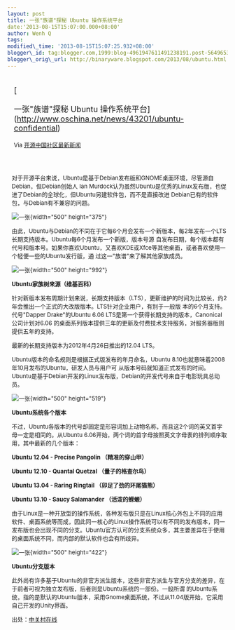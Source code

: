 ```yaml
--- 
layout: post 
title: 一张"族谱"探秘 Ubuntu 操作系统平台 
date:'2013-08-15T15:07:00.000+08:00' 
author: Wenh Q
tags:
modified\_time: '2013-08-15T15:07:25.932+08:00' 
blogger\_id: tag:blogger.com,1999:blog-4961947611491238191.post-564965342353682308
blogger\_orig\_url: http://binaryware.blogspot.com/2013/08/ubuntu.html
---
```

<div style="margin: 10px; padding: 5px;">

<div style="font-size: 18px;">

[

一张"族谱"探秘 Ubuntu
操作系统平台](http://www.oschina.net/news/43201/ubuntu-confidential)

</div>

<div style="font-size: 13px;">

Via [开源中国社区最新新闻](http://www.oschina.net/?from=rss)

</div>

</div>

<div style="font-size: 13px; padding: 15px 0 10px 10px;">

对于开源平台来说，Ubuntu是基于Debian发布版和GNOME桌面环境，尽管源自Debian，但Debian创始人
Ian Murdock认为虽然Ubuntu是优秀的Linux发布版，也促进了Debian的全球化，但Ubuntu另建软件包，而不是直接改进
Debian已有的软件包，与Debian有不兼容的问题。

![一张](http://static.oschina.net/uploads/img/201308/14075406_QPHJ.jpg){width="500"
height="375"}

由此，Ubuntu与Debian的不同在于它每6个月会发布一个新版本，每2年发布一个LTS长期支持版本。Ubuntu每6个月发布一个新版，版本号源
自发布日期，每个版本都有代号和版本号。如果你喜欢Ubuntu，又喜欢KDE或Xfce等其他桌面，或者喜欢使用一个轻便一些的Ubuntu发行版，通
过这一"族谱"来了解其他家族成员。

![一张](http://static.oschina.net/uploads/img/201308/14075407_lY7F.png){width="500"
height="992"}

**Ubuntu家族树来源（维基百科）**

针对新版本发布周期计划来说，长期支持版本（LTS），更新维护的时间为比较长，约2年会推出一个正式的大改版版本。LTS针对企业用户，有别于一般版
本的6个月支持。代号"Dapper Drake"的Ubuntu 6.06 LTS是第一个获得长期支持的版本，Canonical公司计划对6.06
的桌面系列版本提供三年的更新及付费技术支持服务，对服务器版则提供五年的支持。

最新的长期支持版本为2012年4月26日推出的12.04 LTS。

Ubuntu版本的命名规则是根据正式版发布的年月命名，Ubuntu 8.10也就意味着2008年10月发布的Ubuntu，研发人员与用户可
从版本号码就知道正式发布的时间。Ubuntu是基于Debian开发的Linux发布版，Debian的开发代号来自于电影玩具总动员。

![一张](http://static.oschina.net/uploads/img/201308/14075407_RzGU.jpg){width="500"
height="519"}

**Ubuntu系统各个版本**

不过，Ubuntu各版本的代号却固定是形容词加上动物名称，而且这2个词的英文首字母一定是相同的。从Ubuntu 6.06开始，两个词的首字母按照英文字母表的排列顺序取用，其中最新的几个版本：

**Ubuntu 12.04 - Precise Pangolin （精准的穿山甲）**

**Ubuntu 12.10 - Quantal Quetzal （量子的格查尔鸟）**

**Ubuntu 13.04 - Raring Ringtail （卯足了劲的环尾猫熊）**

**Ubuntu 13.10 - Saucy Salamander （活泼的蝾螈）**

由于Linux是一种开放型的操作系统，各种发布版只是在Linux核心外包上不同的应用软件、桌面系统等而成，因此同一核心的Linux操作系统可以有不同的发布版本，同一发布版也会出现不同的分支。Ubuntu官方认可的分支系统众多，其主要差异在于使用的桌面系统不同，而内部的默认软件也会有所歧异。

![一张](http://static.oschina.net/uploads/img/201308/14075407_FLu7.jpg){width="500"
height="422"}

**Ubuntu分支版本**



此外尚有许多基于Ubuntu的非官方派生版本，这些非官方派生与官方分支的差异，在于前者可视为独立发布版，后者则是Ubuntu系统的一部份。一般所谓
的Ubuntu系统，指的是默认的Ubuntu版本，采用Gnome桌面系统，不过从11.04版开始，它采用自己开发的Unity界面。

出处：[中关村在线](http://server.zol.com.cn/391/3916540.html)

</div>
